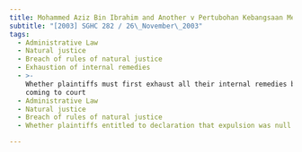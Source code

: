```yaml
---
title: Mohammed Aziz Bin Ibrahim and Another v Pertubohan Kebangsaan Melayu Singapura
subtitle: "[2003] SGHC 282 / 26\_November\_2003"
tags:
  - Administrative Law
  - Natural justice
  - Breach of rules of natural justice
  - Exhaustion of internal remedies
  - >-
    Whether plaintiffs must first exhaust all their internal remedies before
    coming to court
  - Administrative Law
  - Natural justice
  - Breach of rules of natural justice
  - Whether plaintiffs entitled to declaration that expulsion was null and void

---
```


